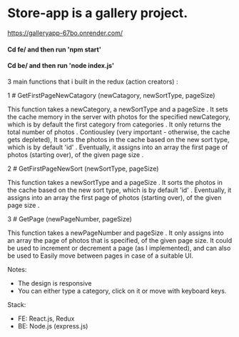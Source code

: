 # Store-app is a gallery project.

https://galleryapp-67bo.onrender.com/

#### Cd fe/ and then run 'npm start'  ####
#### Cd be/ and then run 'node index.js' ####


 3 main functions that i built in the redux (action creators) :


 1 # GetFirstPageNewCatagory (newCatagory, newSortType, pageSize)

 This function takes a newCategory, a newSortType and a pageSize .
 It sets the cache memory in the server with photos for the specified newCategory,
 which is by default the first category from categories .
 It only returns the total number of photos .
 Contiousley (very important - otherwise, the cache gets depleted), 
 It sorts the photos in the cache based on the new sort type, which is by default 'id' .
 Eventually, it assigns into an array the first page of photos (starting over), of the given page size .

 2 # GetFirstPageNewSort (newSortType, pageSize)

 This function takes a newSortType and a pageSize .
 It sorts the photos in the cache based on the new sort type, which is by default 'id' .
 Eventually, it assigns into an array the first page of photos (starting over), of the given page size .

 3 # GetPage (newPageNumber, pageSize)
 
 This function takes a newPageNumber and pageSize . 
 It only assigns into an array the page of photos that is specified, of the given page size.
 It could be used to increment or decrement a page (as I implemented), and can also be used to
 Easily move between pages in case of a suitable UI.

Notes:
- The design is responsive
- You can either type a category, click on it or move with keyboard keys.

Stack:
- FE: React.js, Redux
- BE: Node.js (express.js)


